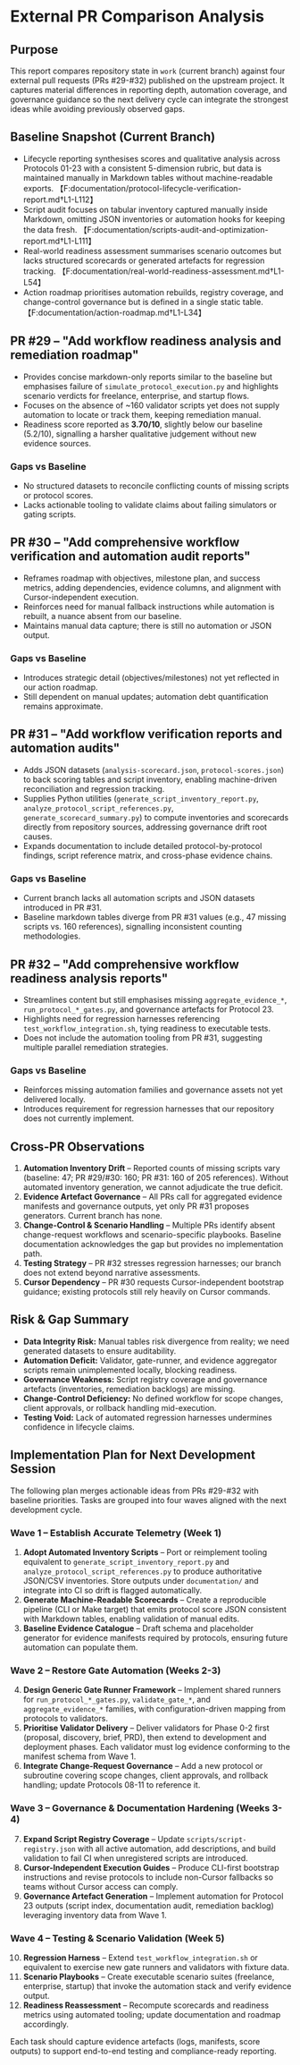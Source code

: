 # External PR Comparison Analysis

## Purpose
This report compares repository state in `work` (current branch) against four external pull requests (PRs #29-#32) published on the upstream project. It captures material differences in reporting depth, automation coverage, and governance guidance so the next delivery cycle can integrate the strongest ideas while avoiding previously observed gaps.

## Baseline Snapshot (Current Branch)
- Lifecycle reporting synthesises scores and qualitative analysis across Protocols 01-23 with a consistent 5-dimension rubric, but data is maintained manually in Markdown tables without machine-readable exports. 【F:documentation/protocol-lifecycle-verification-report.md†L1-L112】
- Script audit focuses on tabular inventory captured manually inside Markdown, omitting JSON inventories or automation hooks for keeping the data fresh. 【F:documentation/scripts-audit-and-optimization-report.md†L1-L111】
- Real-world readiness assessment summarises scenario outcomes but lacks structured scorecards or generated artefacts for regression tracking. 【F:documentation/real-world-readiness-assessment.md†L1-L54】
- Action roadmap prioritises automation rebuilds, registry coverage, and change-control governance but is defined in a single static table. 【F:documentation/action-roadmap.md†L1-L34】

## PR #29 – "Add workflow readiness analysis and remediation roadmap"
- Provides concise markdown-only reports similar to the baseline but emphasises failure of `simulate_protocol_execution.py` and highlights scenario verdicts for freelance, enterprise, and startup flows.
- Focuses on the absence of ~160 validator scripts yet does not supply automation to locate or track them, keeping remediation manual.
- Readiness score reported as **3.70/10**, slightly below our baseline (5.2/10), signalling a harsher qualitative judgement without new evidence sources.

### Gaps vs Baseline
- No structured datasets to reconcile conflicting counts of missing scripts or protocol scores.
- Lacks actionable tooling to validate claims about failing simulators or gating scripts.

## PR #30 – "Add comprehensive workflow verification and automation audit reports"
- Reframes roadmap with objectives, milestone plan, and success metrics, adding dependencies, evidence columns, and alignment with Cursor-independent execution.
- Reinforces need for manual fallback instructions while automation is rebuilt, a nuance absent from our baseline.
- Maintains manual data capture; there is still no automation or JSON output.

### Gaps vs Baseline
- Introduces strategic detail (objectives/milestones) not yet reflected in our action roadmap.
- Still dependent on manual updates; automation debt quantification remains approximate.

## PR #31 – "Add workflow verification reports and automation audits"
- Adds JSON datasets (`analysis-scorecard.json`, `protocol-scores.json`) to back scoring tables and script inventory, enabling machine-driven reconciliation and regression tracking.
- Supplies Python utilities (`generate_script_inventory_report.py`, `analyze_protocol_script_references.py`, `generate_scorecard_summary.py`) to compute inventories and scorecards directly from repository sources, addressing governance drift root causes.
- Expands documentation to include detailed protocol-by-protocol findings, script reference matrix, and cross-phase evidence chains.

### Gaps vs Baseline
- Current branch lacks all automation scripts and JSON datasets introduced in PR #31.
- Baseline markdown tables diverge from PR #31 values (e.g., 47 missing scripts vs. 160 references), signalling inconsistent counting methodologies.

## PR #32 – "Add comprehensive workflow readiness analysis reports"
- Streamlines content but still emphasises missing `aggregate_evidence_*`, `run_protocol_*_gates.py`, and governance artefacts for Protocol 23.
- Highlights need for regression harnesses referencing `test_workflow_integration.sh`, tying readiness to executable tests.
- Does not include the automation tooling from PR #31, suggesting multiple parallel remediation strategies.

### Gaps vs Baseline
- Reinforces missing automation families and governance assets not yet delivered locally.
- Introduces requirement for regression harnesses that our repository does not currently implement.

## Cross-PR Observations
1. **Automation Inventory Drift** – Reported counts of missing scripts vary (baseline: 47; PR #29/#30: 160; PR #31: 160 of 205 references). Without automated inventory generation, we cannot adjudicate the true deficit.
2. **Evidence Artefact Governance** – All PRs call for aggregated evidence manifests and governance outputs, yet only PR #31 proposes generators. Current branch has none.
3. **Change-Control & Scenario Handling** – Multiple PRs identify absent change-request workflows and scenario-specific playbooks. Baseline documentation acknowledges the gap but provides no implementation path.
4. **Testing Strategy** – PR #32 stresses regression harnesses; our branch does not extend beyond narrative assessments.
5. **Cursor Dependency** – PR #30 requests Cursor-independent bootstrap guidance; existing protocols still rely heavily on Cursor commands.

## Risk & Gap Summary
- **Data Integrity Risk:** Manual tables risk divergence from reality; we need generated datasets to ensure auditability.
- **Automation Deficit:** Validator, gate-runner, and evidence aggregator scripts remain unimplemented locally, blocking readiness.
- **Governance Weakness:** Script registry coverage and governance artefacts (inventories, remediation backlogs) are missing.
- **Change-Control Deficiency:** No defined workflow for scope changes, client approvals, or rollback handling mid-execution.
- **Testing Void:** Lack of automated regression harnesses undermines confidence in lifecycle claims.

## Implementation Plan for Next Development Session
The following plan merges actionable ideas from PRs #29-#32 with baseline priorities. Tasks are grouped into four waves aligned with the next development cycle.

### Wave 1 – Establish Accurate Telemetry (Week 1)
1. **Adopt Automated Inventory Scripts** – Port or reimplement tooling equivalent to `generate_script_inventory_report.py` and `analyze_protocol_script_references.py` to produce authoritative JSON/CSV inventories. Store outputs under `documentation/` and integrate into CI so drift is flagged automatically.
2. **Generate Machine-Readable Scorecards** – Create a reproducible pipeline (CLI or Make target) that emits protocol score JSON consistent with Markdown tables, enabling validation of manual edits.
3. **Baseline Evidence Catalogue** – Draft schema and placeholder generator for evidence manifests required by protocols, ensuring future automation can populate them.

### Wave 2 – Restore Gate Automation (Weeks 2-3)
4. **Design Generic Gate Runner Framework** – Implement shared runners for `run_protocol_*_gates.py`, `validate_gate_*`, and `aggregate_evidence_*` families, with configuration-driven mapping from protocols to validators.
5. **Prioritise Validator Delivery** – Deliver validators for Phase 0-2 first (proposal, discovery, brief, PRD), then extend to development and deployment phases. Each validator must log evidence conforming to the manifest schema from Wave 1.
6. **Integrate Change-Request Governance** – Add a new protocol or subroutine covering scope changes, client approvals, and rollback handling; update Protocols 08-11 to reference it.

### Wave 3 – Governance & Documentation Hardening (Weeks 3-4)
7. **Expand Script Registry Coverage** – Update `scripts/script-registry.json` with all active automation, add descriptions, and build validation to fail CI when unregistered scripts are introduced.
8. **Cursor-Independent Execution Guides** – Produce CLI-first bootstrap instructions and revise protocols to include non-Cursor fallbacks so teams without Cursor access can comply.
9. **Governance Artefact Generation** – Implement automation for Protocol 23 outputs (script index, documentation audit, remediation backlog) leveraging inventory data from Wave 1.

### Wave 4 – Testing & Scenario Validation (Week 5)
10. **Regression Harness** – Extend `test_workflow_integration.sh` or equivalent to exercise new gate runners and validators with fixture data.
11. **Scenario Playbooks** – Create executable scenario suites (freelance, enterprise, startup) that invoke the automation stack and verify evidence output.
12. **Readiness Reassessment** – Recompute scorecards and readiness metrics using automated tooling; update documentation and roadmap accordingly.

Each task should capture evidence artefacts (logs, manifests, score outputs) to support end-to-end testing and compliance-ready reporting.
